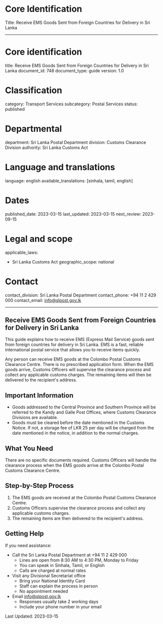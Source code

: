 # Core Identification
Title: Receive EMS Goods Sent from Foreign Countries for Delivery in Sri Lanka

---
# Core identification
title: Receive EMS Goods Sent from Foreign Countries for Delivery in Sri Lanka
document_id: 748
document_type: guide
version: 1.0

# Classification
category: Transport Services
subcategory: Postal Services
status: published

# Departmental
department: Sri Lanka Postal Department
division: Customs Clearance Division
authority: Sri Lanka Customs Act

# Language and translations
language: english
available_translations: [sinhala, tamil, english]

# Dates
published_date: 2023-03-15
last_updated: 2023-03-15
next_review: 2023-09-15

# Legal and scope
applicable_laws:
 - Sri Lanka Customs Act
geographic_scope: national

# Contact
contact_division: Sri Lanka Postal Department
contact_phone: +94 11 2 429 000
contact_email: info@slpost.gov.lk

---

## Receive EMS Goods Sent from Foreign Countries for Delivery in Sri Lanka

This guide explains how to receive EMS (Express Mail Service) goods sent from foreign countries for delivery in Sri Lanka. EMS is a fast, reliable international postal service that allows you to receive items quickly.

Any person can receive EMS goods at the Colombo Postal Customs Clearance Centre. There is no prescribed application form. When the EMS goods arrive, Customs Officers will supervise the clearance process and collect any applicable customs charges. The remaining items will then be delivered to the recipient's address.

## Important Information

- Goods addressed to the Central Province and Southern Province will be referred to the Kandy and Galle Post Offices, where Customs Clearance Divisions are available.
- Goods must be cleared before the date mentioned in the Customs Notice. If not, a storage fee of LKR 25 per day will be charged from the date mentioned in the notice, in addition to the normal charges.

## What You Need

There are no specific documents required. Customs Officers will handle the clearance process when the EMS goods arrive at the Colombo Postal Customs Clearance Centre.

## Step-by-Step Process

1. The EMS goods are received at the Colombo Postal Customs Clearance Centre.
2. Customs Officers supervise the clearance process and collect any applicable customs charges.
3. The remaining items are then delivered to the recipient's address.

## Getting Help

If you need assistance:

- Call the Sri Lanka Postal Department at +94 11 2 429 000
    - Lines are open from 8:30 AM to 4:30 PM, Monday to Friday
    - You can speak in Sinhala, Tamil, or English
    - Calls are charged at normal rates
- Visit any Divisional Secretariat office
    - Bring your National Identity Card
    - Staff can explain the process in person
    - No appointment needed
- Email info@slpost.gov.lk
    - Responses usually take 2 working days
    - Include your phone number in your email

Last Updated: 2023-03-15